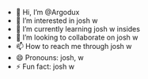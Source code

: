 - 👋 Hi, I’m @Argodux
- 👀 I’m interested in josh w
- 🌱 I’m currently learning josh w insides
- 💞️ I’m looking to collaborate on josh w
- 📫 How to reach me through josh w
- 😄 Pronouns: josh, w
- ⚡ Fun fact: josh w

<!---
Argodux/Argodux is a ✨ special ✨ repository because its `README.md` (this file) appears on your GitHub profile.
You can click the Preview link to take a look at your changes.
--->
